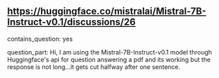 ## https://huggingface.co/mistralai/Mistral-7B-Instruct-v0.1/discussions/26

contains_question: yes

question_part: Hi, I am using the Mistral-7B-Instruct-v0.1 model through Huggingface's api for question answering a pdf and its working but the response is not long...it gets cut halfway after one sentence.
